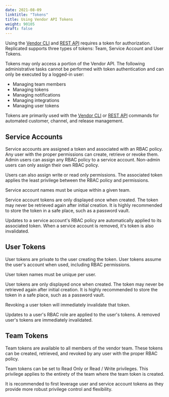 ```yaml
---
date: 2021-08-09
linktitle: "Tokens"
title: Using Vendor API Tokens
weight: 90105
draft: false
---
```


Using the [Vendor CLI](https://help.replicated.com/api/replicated-vendor-cli/) and [REST API](https://help.replicated.com/api/vendor-api/) requires a token for authorization.  Replicated supports three types of tokens: Team, Service Account and User Tokens.

Tokens may only access a portion of the Vendor API. The following administrative tasks cannot be performed with token authentication and can only be executed by a logged-in user: 
- Managing team members
- Managing tokens
- Managing notifications
- Managing integrations
- Managing user tokens

Tokens are primarily used with the [Vendor CLI](https://help.replicated.com/api/replicated-vendor-cli/) or [REST API](https://help.replicated.com/api/vendor-api/) commands for automated customer, channel, and release management.

## Service Accounts

Service accounts are assigned a token and associated with an RBAC policy. Any user with the proper permissions can create, retrieve or revoke them. Admin users can assign any RBAC policy to a service account. Non-admin users can only assign their own RBAC policy.

Users can also assign write or read only permissions. The associated token applies the least privilege between the RBAC policy and permissions.

Service account names must be unique within a given team.

Service account tokens are only displayed once when created. The token may never be retrieved again after initial creation. It is highly recommended to store the token in a safe place, such as a password vault.

Updates to a service account's RBAC policy are automatically applied to its associated token. When a service account is removed, it's token is also invalidated.

## User Tokens

User tokens are private to the user creating the token. User tokens assume the user's account when used, including RBAC permissions.

User token names must be unique per user.

User tokens are only displayed once when created. The token may never be retrieved again after initial creation. It is highly recommended to store the token in a safe place, such as a password vault.

Revoking a user token will immediately invalidate that token.

Updates to a user's RBAC role are applied to the user's tokens. A removed user's tokens are immediately invalidated.

## Team Tokens

Team tokens are available to all members of the vendor team. These tokens can be created, retrieved, and revoked by any user with the proper RBAC policy.

Team tokens can be set to Read Only or Read / Write privileges. This privilege applies to the entirety of the team where the team token is created.

It is recommended to first leverage user and service account tokens as they provide more robust privilege control and flexibility. 
